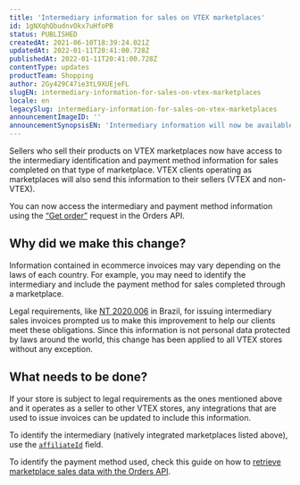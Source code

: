 ```yaml
---
title: 'Intermediary information for sales on VTEX marketplaces'
id: 1gNXqhQbudnvOkx7uHfoPB
status: PUBLISHED
createdAt: 2021-06-10T18:39:24.021Z
updatedAt: 2022-01-11T20:41:00.728Z
publishedAt: 2022-01-11T20:41:00.728Z
contentType: updates
productTeam: Shopping
author: 2Gy429C47ie3tL9XUEjeFL
slugEN: intermediary-information-for-sales-on-vtex-marketplaces
locale: en
legacySlug: intermediary-information-for-sales-on-vtex-marketplaces
announcementImageID: ''
announcementSynopsisEN: 'Intermediary information will now be available for sales completed on VTEX marketplaces.'
---
```


Sellers who sell their products on VTEX marketplaces now have access to the intermediary identification and payment method information for sales completed on that type of marketplace. VTEX clients operating as marketplaces will also send this information to their sellers (VTEX and non-VTEX).

You can now access the intermediary and payment method information using the [“Get order”](https://developers.vtex.com/vtex-developer-docs/reference/orders#getorder) request in the Orders API.

## Why did we make this change?

Information contained in ecommerce invoices may vary depending on the laws of each country. For example, you may need to identify the intermediary and include the payment method for sales completed through a marketplace. 

Legal requirements, like [NT 2020.006](https://www.nfe.fazenda.gov.br/portal/exibirArquivo.aspx?conteudo=/RzDxklkYPU=) in Brazil, for issuing intermediary sales invoices prompted us to make this improvement to help our clients meet these obligations. Since this information is not personal data protected by laws around the world, this change has been applied to all VTEX stores without any exception.

## What needs to be done?

If your store is subject to legal requirements as the ones mentioned above and it operates as a seller to other VTEX stores, any integrations that are used to issue invoices can be updated to include this information.

To identify the intermediary (natively integrated marketplaces listed above), use the [`affiliateId`](https://developers.vtex.com/vtex-developer-docs/reference/orders#getorder) field. 

To identify the payment method used, check this guide on how to [retrieve marketplace sales data with the Orders API](https://developers.vtex.com/vtex-rest-api/docs/fetching-marketplace-payment-method-data-with-the-orders-api).

